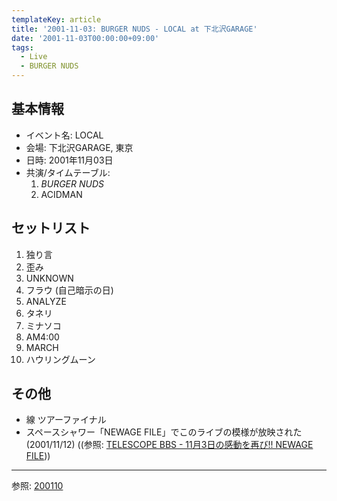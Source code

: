 ```yaml
---
templateKey: article
title: '2001-11-03: BURGER NUDS - LOCAL at 下北沢GARAGE'
date: '2001-11-03T00:00:00+09:00'
tags:
  - Live
  - BURGER NUDS
---
```

## 基本情報

* イベント名: LOCAL
* 会場: 下北沢GARAGE, 東京
* 日時: 2001年11月03日
* 共演/タイムテーブル:
  1. *BURGER NUDS*
  1. ACIDMAN

## セットリスト

1. 独り言
1. 歪み
1. UNKNOWN
1. フラウ (自己暗示の日)
1. ANALYZE
1. タネリ
1. ミナソコ
1. AM4:00
1. MARCH
1. ハウリングムーン

## その他

* 線 ツアーファイナル
* スペースシャワー「NEWAGE FILE」でこのライブの模様が放映された (2001/11/12) ((参照: [TELESCOPE BBS - 11月3日の感動を再び!! NEWAGE FILE](https://web.archive.org/web/20030614062336/http://telescope-label.com/cx/htm/wwwboard/messages/559.html)))


---

参照: [200110](https://web.archive.org/web/20020413204518/http://www5.tkcity.net:80/~burger/200111.html)
